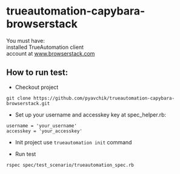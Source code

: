 # trueautomation-capybara-browserstack

You must have: <br>
installed TrueAutomation client <br>
account at www.browserstack.com

## How to run test: 

* Checkout project
 
 ```
 git clone https://github.com/pyavchik/trueautomation-capybara-browserstack.git
 ```
* Set up your username and accesskey key at spec_helper.rb:
```
username = 'your_username'
accesskey = 'your_accesskey'
```
* Init project use `trueautomation init` command
 
* Run test

```bash
rspec spec/test_scenario/trueautomation_spec.rb
```
